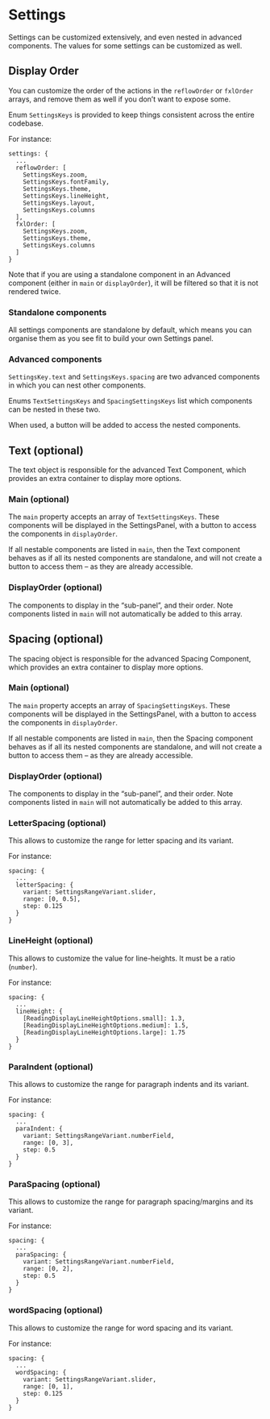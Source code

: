 # Settings

Settings can be customized extensively, and even nested in advanced components. The values for some settings can be customized as well.

## Display Order

You can customize the order of the actions in the `reflowOrder` or `fxlOrder` arrays, and remove them as well if you don’t want to expose some. 

Enum `SettingsKeys` is provided to keep things consistent across the entire codebase.

For instance:

```
settings: {
  ...
  reflowOrder: [
    SettingsKeys.zoom,
    SettingsKeys.fontFamily,
    SettingsKeys.theme,
    SettingsKeys.lineHeight,
    SettingsKeys.layout,
    SettingsKeys.columns
  ],
  fxlOrder: [
    SettingsKeys.zoom,
    SettingsKeys.theme,
    SettingsKeys.columns
  ]
}
```

Note that if you are using a standalone component in an Advanced component (either in `main` or `displayOrder`), it will be filtered so that it is not rendered twice.

### Standalone components

All settings components are standalone by default, which means you can organise them as you see fit to build your own Settings panel.

### Advanced components

`SettingsKey.text` and `SettingsKeys.spacing` are two advanced components in which you can nest other components.

Enums `TextSettingsKeys` and `SpacingSettingsKeys` list which components can be nested in these two.

When used, a button will be added to access the nested components.

## Text (optional)

The text object is responsible for the advanced Text Component, which provides an extra container to display more options.

### Main (optional)

The `main` property accepts an array of `TextSettingsKeys`. These components will be displayed in the SettingsPanel, with a button to access the components in `displayOrder`.

If all nestable components are listed in `main`, then the Text component behaves as if all its nested components are standalone, and will not create a button to access them – as they are already accessible.

### DisplayOrder (optional)

The components to display in the “sub-panel”, and their order. Note components listed in `main` will not automatically be added to this array.

## Spacing (optional)

The spacing object is responsible for the advanced Spacing Component, which provides an extra container to display more options.

### Main (optional)

The `main` property accepts an array of `SpacingSettingsKeys`. These components will be displayed in the SettingsPanel, with a button to access the components in `displayOrder`.

If all nestable components are listed in `main`, then the Spacing component behaves as if all its nested components are standalone, and will not create a button to access them – as they are already accessible.

### DisplayOrder (optional)

The components to display in the “sub-panel”, and their order. Note components listed in `main` will not automatically be added to this array.

### LetterSpacing (optional)

This allows to customize the range for letter spacing and its variant.

For instance: 

```
spacing: {
  ...
  letterSpacing: {
    variant: SettingsRangeVariant.slider,
    range: [0, 0.5],
    step: 0.125
  }
}
```

### LineHeight (optional)

This allows to customize the value for line-heights. It must be a ratio (`number`).

For instance:

```
spacing: {
  ...
  lineHeight: {
    [ReadingDisplayLineHeightOptions.small]: 1.3,
    [ReadingDisplayLineHeightOptions.medium]: 1.5,
    [ReadingDisplayLineHeightOptions.large]: 1.75
  }
}
```

### ParaIndent (optional)

This allows to customize the range for paragraph indents and its variant.

For instance: 

```
spacing: {
  ...
  paraIndent: {
    variant: SettingsRangeVariant.numberField,
    range: [0, 3],
    step: 0.5
  }
}
```

### ParaSpacing (optional)

This allows to customize the range for paragraph spacing/margins and its variant.

For instance: 

```
spacing: {
  ...
  paraSpacing: {
    variant: SettingsRangeVariant.numberField,
    range: [0, 2],
    step: 0.5
  }
}
```

### wordSpacing (optional)

This allows to customize the range for word spacing and its variant.

For instance: 

```
spacing: {
  ...
  wordSpacing: {
    variant: SettingsRangeVariant.slider,
    range: [0, 1],
    step: 0.125
  }
}
```